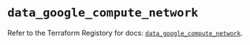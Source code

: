 # `data_google_compute_network`

Refer to the Terraform Registory for docs: [`data_google_compute_network`](https://registry.terraform.io/providers/hashicorp/google/5.4.0/docs/data-sources/compute_network).
